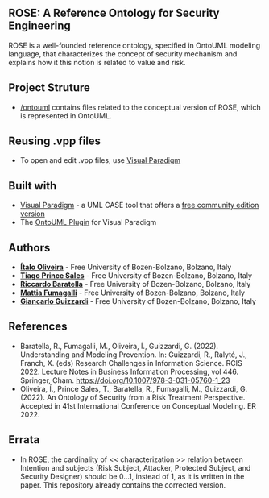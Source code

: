 ## ROSE: A Reference Ontology for Security Engineering

ROSE is a well-founded reference ontology, specified in OntoUML modeling language, that characterizes the concept of security mechanism and explains how it this notion is related to value and risk.

## Project Struture

* [/ontouml](/ontouml) contains files related to the conceptual version of ROSE, which is represented in OntoUML.

## Reusing .vpp files

* To open and edit .vpp files, use [Visual Paradigm](https://www.visual-paradigm.com)

## Built with

* [Visual Paradigm](https://www.visual-paradigm.com) - a UML CASE tool that offers a [free community edition version](https://www.visual-paradigm.com/download/community.jsp)
* The [OntoUML Plugin](https://github.com/OntoUML/ontouml-vp-plugin) for Visual Paradigm

## Authors

* **[Ítalo Oliveira](https://sites.google.com/view/italojsoliveira)** - Free University of Bozen-Bolzano, Bolzano, Italy
* **[Tiago Prince Sales](https://www.inf.unibz.it/~tpsales/)** - Free University of Bozen-Bolzano, Bolzano, Italy
* **[Riccardo Baratella](https://scholar.google.it/citations?user=iVvfMXcAAAAJ)** - Free University of Bozen-Bolzano, Bolzano, Italy
* **[Mattia Fumagalli](http://www.mattspace.net/)** - Free University of Bozen-Bolzano, Bolzano, Italy
* **[Giancarlo Guizzardi](https://www.unibz.it/en/faculties/computer-science/academic-staff/person/37428-giancarlo-guizzardi)** - Free University of Bozen-Bolzano, Bolzano, Italy

## References

- Baratella, R., Fumagalli, M., Oliveira, Í., Guizzardi, G. (2022). Understanding and Modeling Prevention. In: Guizzardi, R., Ralyté, J., Franch, X. (eds) Research Challenges in Information Science. RCIS 2022. Lecture Notes in Business Information Processing, vol 446. Springer, Cham. https://doi.org/10.1007/978-3-031-05760-1_23
- Oliveira, Í., Prince Sales, T., Baratella, R., Fumagalli, M., Guizzardi, G. (2022). An Ontology of Security from a Risk Treatment Perspective. Accepted in 41st International Conference on Conceptual Modeling. ER 2022.

## Errata

- In ROSE, the cardinality of << characterization >> relation between Intention and subjects (Risk Subject, Attacker, Protected Subject, and Security Designer) should be 0...1, instead of 1, as it is written in the paper. This repository already contains the corrected version.
